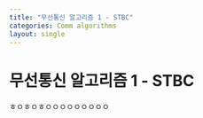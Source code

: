 ```yaml
---
title: "무선통신 알고리즘 1 - STBC"
categories: Comm algorithms
layout: single
---
```


# 무선통신 알고리즘 1 - STBC

ㅎㅇㅎㅇㅎㅇㅇㅇㅇㅇㅇㅇㅇㅇ
